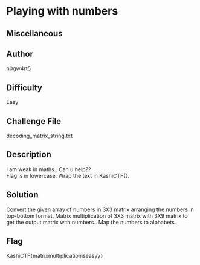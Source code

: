 # Playing with numbers
## Miscellaneous
## Author
h0gw4rt5
## Difficulty 
Easy
## Challenge File
decoding_matrix_string.txt
## Description
I am weak in maths.. Can u help?? <br>
Flag is in lowercase. Wrap the text in KashiCTF{}.
## Solution
Convert the given array of numbers in 3X3 matrix arranging the numbers in top-bottom format. Matrix multiplication of 3X3 matrix with 3X9 matrix to get the output matrix with numbers.. Map the numbers to alphabets.
## Flag
KashiCTF{matrixmultiplicationiseasyy}